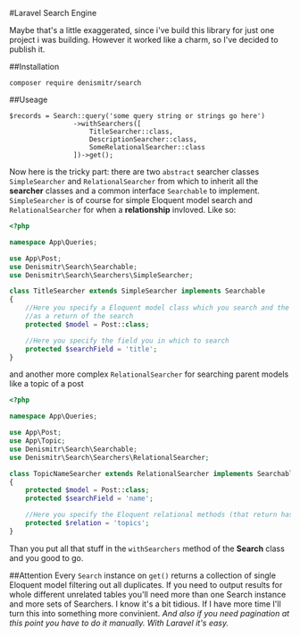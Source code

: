 #Laravel Search Engine

Maybe that's a little exaggerated, since i've build this library for just one project i was building. 
However it worked like a charm, so I've decided to publish it.

##Installation

    composer require denismitr/search

##Useage

    $records = Search::query('some query string or strings go here')
                    ->withSearchers([
                        TitleSearcher::class,
                        DescriptionSearcher::class,
                        SomeRelationalSearcher::class
                    ])->get();

Now here is the tricky part: there are two `abstract` searcher classes `SimpleSearcher` and `RelationalSearcher` 
from which to inherit all the __searcher__ classes and a common interface `Searchable` to implement. 
`SimpleSearcher` is of course for simple Eloquent model search and `RelationalSearcher` for when a __relationship__ invloved. 
Like so:

```php
<?php

namespace App\Queries;

use App\Post;
use Denismitr\Search\Searchable;
use Denismitr\Search\Searchers\SimpleSearcher;

class TitleSearcher extends SimpleSearcher implements Searchable
{
    //Here you specify a Eloquent model class which you search and the collection of which you whant to get
    //as a return of the search
    protected $model = Post::class;

    //Here you specify the field you in which to search
    protected $searchField = 'title';
}
```

and another more complex `RelationalSearcher` for searching parent models like a topic of a post

```php
<?php

namespace App\Queries;

use App\Post;
use App\Topic;
use Denismitr\Search\Searchable;
use Denismitr\Search\Searchers\RelationalSearcher;

class TopicNameSearcher extends RelationalSearcher implements Searchable
{
    protected $model = Post::class;
    protected $searchField = 'name';

    //Here you specify the Eloquent relational methods (that return hasMany or belongstoMany)
    protected $relation = 'topics';
}
```

Than you put all that stuff in the `withSearchers` method of the __Search__ class and you good to go.

##Attention
Every `Search` instance on `get()` returns a collection of single Eloquent model filtering out all duplicates. If
you need to output results for whole different unrelated tables you'll need more than one Search instance and more sets
of Searchers. I know it's a bit tidious. If I have more time I'll turn this into something more convinient. 
_And also if you need pagination at this point you have to do it manually. With Laravel it's easy._
